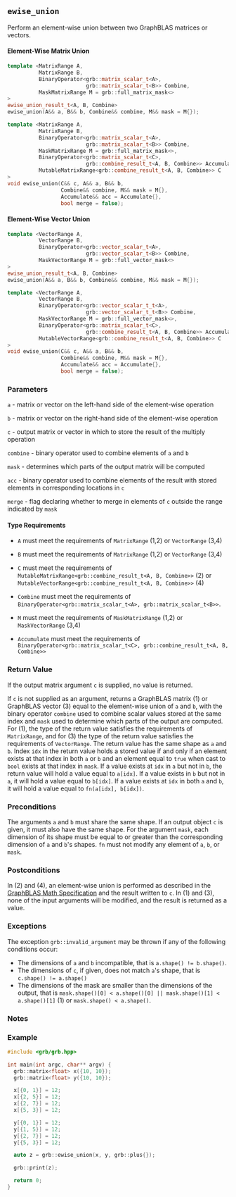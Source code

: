 ## `ewise_union`

Perform an element-wise union between two GraphBLAS matrices or vectors.

#### Element-Wise Matrix Union
```cpp
template <MatrixRange A,
          MatrixRange B,
          BinaryOperator<grb::matrix_scalar_t<A>,
                         grb::matrix_scalar_t<B>> Combine,
          MaskMatrixRange M = grb::full_matrix_mask<>
>
ewise_union_result_t<A, B, Combine>
ewise_union(A&& a, B&& b, Combine&& combine, M&& mask = M{});           (1)

template <MatrixRange A,
          MatrixRange B,
          BinaryOperator<grb::matrix_scalar_t<A>,
                         grb::matrix_scalar_t<B>> Combine,
          MaskMatrixRange M = grb::full_matrix_mask<>,
          BinaryOperator<grb::matrix_scalar_t<C>,
                         grb::combine_result_t<A, B, Combine>> Accumulate = grb::take_right,
          MutableMatrixRange<grb::combine_result_t<A, B, Combine>> C
>
void ewise_union(C&& c, A&& a, B&& b,
                 Combine&& combine, M&& mask = M{},
                 Accumulate&& acc = Accumulate{},
                 bool merge = false);                                        (2)
```

#### Element-Wise Vector Union
```cpp
template <VectorRange A,
          VectorRange B,
          BinaryOperator<grb::vector_scalar_t<A>,
                         grb::vector_scalar_t<B>> Combine,
          MaskVectorRange M = grb::full_vector_mask<>
>
ewise_union_result_t<A, B, Combine>
ewise_union(A&& a, B&& b, Combine&& combine, M&& mask = M{});           (3)

template <VectorRange A,
          VectorRange B,
          BinaryOperator<grb::vector_scalar_t_t<A>,
                         grb::vector_scalar_t_t<B>> Combine,
          MaskVectorRange M = grb::full_vector_mask<>,
          BinaryOperator<grb::matrix_scalar_t<C>,
                         grb::combine_result_t<A, B, Combine>> Accumulate = grb::take_right,
          MutableVectorRange<grb::combine_result_t<A, B, Combine>> C
>
void ewise_union(C&& c, A&& a, B&& b,
                 Combine&& combine, M&& mask = M{},
                 Accumulate&& acc = Accumulate{},
                 bool merge = false);                                        (4)
```

### Parameters

`a` - matrix or vector on the left-hand side of the element-wise operation

`b` - matrix or vector on the right-hand side of the element-wise operation

`c` - output matrix or vector in which to store the result of the multiply operation

`combine` - binary operator used to combine elements of `a` and `b`

`mask` - determines which parts of the output matrix will be computed

`acc` - binary operator used to combine elements of the result with stored elements in corresponding locations in `c`

`merge` - flag declaring whether to merge in elements of `c` outside the range indicated by `mask`

#### Type Requirements

- `A` must meet the requirements of `MatrixRange` (1,2) or `VectorRange` (3,4)

- `B` must meet the requirements of `MatrixRange` (1,2) or `VectorRange` (3,4)

- `C` must meet the requirements of `MutableMatrixRange<grb::combine_result_t<A, B, Combine>>` (2) or `MutableVectorRange<grb::combine_result_t<A, B, Combine>>` (4)

- `Combine` must meet the requirements of `BinaryOperator<grb::matrix_scalar_t<A>, grb::matrix_scalar_t<B>>`.

- `M` must meet the requirements of `MaskMatrixRange` (1,2) or `MaskVectorRange` (3,4)

- `Accumulate` must meet the requirements of `BinaryOperator<grb::matrix_scalar_t<C>, grb::combine_result_t<A, B, Combine>>`

### Return Value

If the output matrix argument `c` is supplied, no value is returned.

If `c` is not supplied as an argument, returns a GraphBLAS matrix (1) or GraphBLAS vector (3) equal to the element-wise union of `a` and `b`, with the binary operator `combine` used to combine scalar values stored at the same index and `mask` used to determine which parts of the output are computed.  For (1), the type of the return value satisfies the requirements of `MatrixRange`, and for (3) the type of the return value satisfies the requirements of `VectorRange`.  The return value has the same shape as `a` and `b`.  Index `idx` in the return value holds a stored value if and only if an element exists at that index in both `a` or `b` and an element equal to `true` when cast to `bool` exists at that index in `mask`. If a value exists at `idx` in `a` but not in `b`, the return value will hold a value equal to `a[idx]`.  If a value exists in `b` but not in `a`, it will hold a value equal to `b[idx]`.  If a value exists at `idx` in both `a` and `b`, it will hold a value equal to `fn(a[idx], b[idx])`.

### Preconditions

The arguments `a` and `b` must share the same shape.  If an output object `c` is given, it must also have the same shape.  For the argument `mask`, each dimension of its shape must be equal to or greater than the corresponding dimension of `a` and `b`'s shapes.  `fn` must not modify any element of `a`, `b`, or `mask`.

### Postconditions

In (2) and (4), an element-wise union is performed as described in the [GraphBLAS Math Specification](https://github.com/GraphBLAS/graphblas-api-math) and the result written to `c`.  In (1) and (3), none of the input arguments will be modified, and the result is returned as a value.

### Exceptions

The exception `grb::invalid_argument` may be thrown if any of the following conditions occur:

- The dimensions of `a` and `b` incompatible, that is `a.shape() != b.shape()`.
- The dimensions of `c`, if given, does not match `a`'s shape, that is `c.shape() != a.shape()`
- The dimensions of the mask are smaller than the dimensions of the output, that is `mask.shape()[0] < a.shape()[0] || mask.shape()[1] < a.shape()[1]` (1) or `mask.shape() < a.shape()`.

### Notes

### Example

```cpp
#include <grb/grb.hpp>

int main(int argc, char** argv) {
  grb::matrix<float> x({10, 10});
  grb::matrix<float> y({10, 10});

  x[{0, 1}] = 12;
  x[{2, 5}] = 12;
  x[{2, 7}] = 12;
  x[{5, 3}] = 12;

  y[{0, 1}] = 12;
  y[{1, 5}] = 12;
  y[{2, 7}] = 12;
  y[{5, 3}] = 12;

  auto z = grb::ewise_union(x, y, grb::plus{});

  grb::print(z);

  return 0;
}
```
